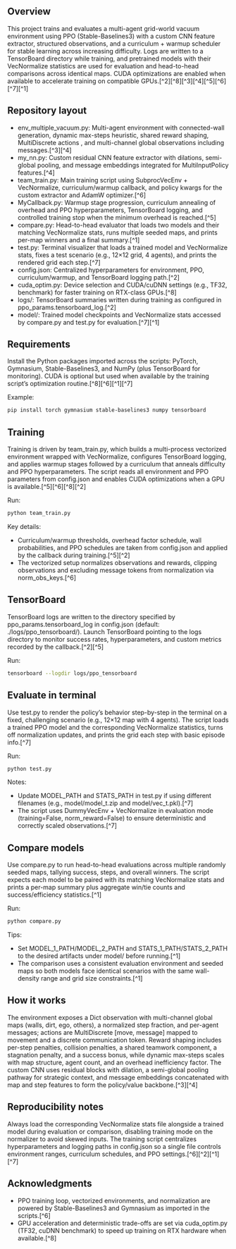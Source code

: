 ## Overview

This project trains and evaluates a multi-agent grid-world vacuum environment using PPO (Stable-Baselines3) with a custom CNN feature extractor, structured observations, and a curriculum + warmup scheduler for stable learning across increasing difficulty. Logs are written to a TensorBoard directory while training, and pretrained models with their VecNormalize statistics are used for evaluation and head-to-head comparisons across identical maps. CUDA optimizations are enabled when available to accelerate training on compatible GPUs.[^2][^8][^3][^4][^5][^6][^7][^1]

## Repository layout

- env_multiple_vacuum.py: Multi-agent environment with connected-wall generation, dynamic max-steps heuristic, shared reward shaping, MultiDiscrete actions , and multi-channel global observations including messages.[^3][^4]
- my_nn.py: Custom residual CNN feature extractor with dilations, semi-global pooling, and message embeddings integrated for MultiInputPolicy features.[^4]
- team_train.py: Main training script using SubprocVecEnv + VecNormalize, curriculum/warmup callback, and policy kwargs for the custom extractor and AdamW optimizer.[^6]
- MyCallback.py: Warmup stage progression, curriculum annealing of overhead and PPO hyperparameters, TensorBoard logging, and controlled training stop when the minimum overhead is reached.[^5]
- compare.py: Head-to-head evaluator that loads two models and their matching VecNormalize stats, runs multiple seeded maps, and prints per-map winners and a final summary.[^1]
- test.py: Terminal visualizer that loads a trained model and VecNormalize stats, fixes a test scenario (e.g., 12×12 grid, 4 agents), and prints the rendered grid each step.[^7]
- config.json: Centralized hyperparameters for environment, PPO, curriculum/warmup, and TensorBoard logging path.[^2]
- cuda_optim.py: Device selection and CUDA/cuDNN settings (e.g., TF32, benchmark) for faster training on RTX-class GPUs.[^8]
- logs/: TensorBoard summaries written during training as configured in ppo_params.tensorboard_log.[^2]
- model/: Trained model checkpoints and VecNormalize stats accessed by compare.py and test.py for evaluation.[^7][^1]


## Requirements

Install the Python packages imported across the scripts: PyTorch, Gymnasium, Stable-Baselines3, and NumPy (plus TensorBoard for monitoring). CUDA is optional but used when available by the training script’s optimization routine.[^8][^6][^1][^7]

Example:

```bash
pip install torch gymnasium stable-baselines3 numpy tensorboard
```


## Training

Training is driven by team_train.py, which builds a multi-process vectorized environment wrapped with VecNormalize, configures TensorBoard logging, and applies warmup stages followed by a curriculum that anneals difficulty and PPO hyperparameters. The script reads all environment and PPO parameters from config.json and enables CUDA optimizations when a GPU is available.[^5][^6][^8][^2]

Run:

```bash
python team_train.py
```

Key details:

- Curriculum/warmup thresholds, overhead factor schedule, wall probabilities, and PPO schedules are taken from config.json and applied by the callback during training.[^5][^2]
- The vectorized setup normalizes observations and rewards, clipping observations and excluding message tokens from normalization via norm_obs_keys.[^6]


## TensorBoard

TensorBoard logs are written to the directory specified by ppo_params.tensorboard_log in config.json (default: ./logs/ppo_tensorboard/). Launch TensorBoard pointing to the logs directory to monitor success rates, hyperparameters, and custom metrics recorded by the callback.[^2][^5]

Run:

```bash
tensorboard --logdir logs/ppo_tensorboard
```


## Evaluate in terminal

Use test.py to render the policy’s behavior step-by-step in the terminal on a fixed, challenging scenario (e.g., 12×12 map with 4 agents). The script loads a trained PPO model and the corresponding VecNormalize statistics, turns off normalization updates, and prints the grid each step with basic episode info.[^7]

Run:

```bash
python test.py
```

Notes:

- Update MODEL_PATH and STATS_PATH in test.py if using different filenames (e.g., model/model_t.zip and model/vec_t.pkl).[^7]
- The script uses DummyVecEnv + VecNormalize in evaluation mode (training=False, norm_reward=False) to ensure deterministic and correctly scaled observations.[^7]


## Compare models

Use compare.py to run head-to-head evaluations across multiple randomly seeded maps, tallying success, steps, and overall winners. The script expects each model to be paired with its matching VecNormalize stats and prints a per-map summary plus aggregate win/tie counts and success/efficiency statistics.[^1]

Run:

```bash
python compare.py
```

Tips:

- Set MODEL_1_PATH/MODEL_2_PATH and STATS_1_PATH/STATS_2_PATH to the desired artifacts under model/ before running.[^1]
- The comparison uses a consistent evaluation environment and seeded maps so both models face identical scenarios with the same wall-density range and grid size constraints.[^1]


## How it works

The environment exposes a Dict observation with multi-channel global maps (walls, dirt, ego, others), a normalized step fraction, and per-agent messages; actions are MultiDiscrete [move, message] mapped to movement and a discrete communication token. Reward shaping includes per-step penalties, collision penalties, a shared teamwork component, a stagnation penalty, and a success bonus, while dynamic max-steps scales with map structure, agent count, and an overhead inefficiency factor. The custom CNN uses residual blocks with dilation, a semi-global pooling pathway for strategic context, and message embeddings concatenated with map and step features to form the policy/value backbone.[^3][^4]

## Reproducibility notes

Always load the corresponding VecNormalize stats file alongside a trained model during evaluation or comparison, disabling training mode on the normalizer to avoid skewed inputs. The training script centralizes hyperparameters and logging paths in config.json so a single file controls environment ranges, curriculum schedules, and PPO settings.[^6][^2][^1][^7]

## Acknowledgments

- PPO training loop, vectorized environments, and normalization are powered by Stable-Baselines3 and Gymnasium as imported in the scripts.[^6]
- GPU acceleration and deterministic trade-offs are set via cuda_optim.py (TF32, cuDNN benchmark) to speed up training on RTX hardware when available.[^8]


